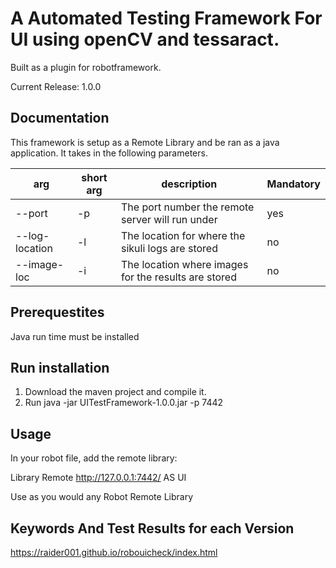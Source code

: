 # A Automated Testing Framework For UI using openCV and tessaract. 
Built as a plugin for robotframework.

Current Release: 1.0.0
## Documentation

This framework is setup as a Remote Library and be ran as a java application. It takes in the following parameters.

|arg|short arg| description|Mandatory|
|-|-|-|-|
|--port|-p|The port number the remote server will run under|yes|
|--log-location|-l|The location for where the sikuli logs are stored|no|
|--image-loc|-i|The location where images for the results are stored|no|

## Prerequestites
Java run time must be installed

## Run installation
1. Download the maven project and compile it.
2. Run java -jar UITestFramework-1.0.0.jar -p 7442

## Usage
In your robot file, add the remote library:

Library  Remote         http://127.0.0.1:7442/  AS  UI

Use as you would any Robot Remote Library

## Keywords And Test Results for each Version
https://raider001.github.io/robouicheck/index.html
